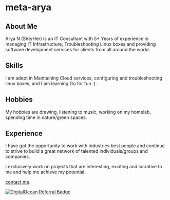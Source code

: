# meta-arya

## About Me

Arya N (She/Her) is an IT Consultant with 5+ Years of experience in managing IT Infrastructure, Troubleshooting Linux boxes and providing software development services for clients from all around the world.

## Skills

I am adept in Maintaining Cloud services, configuring and troubleshooting linux boxes, and I am learning Go for fun :) .

## Hobbies
My hobbies are drawing, listening to music, working on my homelab, spending time in nature/green spaces.

## Experience
I have got the opportunity to work with industries best people and continue to strive to build a great network of talented individuals/groups and companies.

I exclusively work on projects that are interesting, exciting and lucrative to me and help me achieve my potential.

[contact me](https://www.iamarya.com/contact/).

[![DigitalOcean Referral Badge](https://web-platforms.sfo2.cdn.digitaloceanspaces.com/WWW/Badge%201.svg)](https://www.digitalocean.com/?refcode=fd3e823c9bcd&utm_campaign=Referral_Invite&utm_medium=Referral_Program&utm_source=badge)


